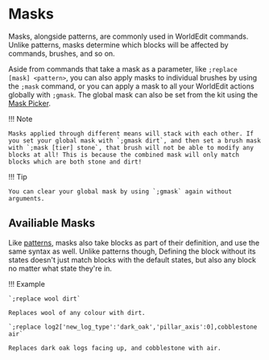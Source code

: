 # Masks

Masks, alongside patterns, are commonly used in WorldEdit commands. Unlike patterns, masks determine which blocks will be affected by commands, brushes, and so on.

Aside from commands that take a mask as a parameter, like `;replace [mask] <pattern>`, you can also apply masks to individual brushes by using the `;mask` command, or you can apply a mask to all your WorldEdit actions globally with `;gmask`. The global mask can also be set from the kit using the [Mask Picker](../../kit.md#mask_picker).

!!! Note

    Masks applied through different means will stack with each other. If you set your global mask with `;gmask dirt`, and then set a brush mask with `;mask [tier] stone`, that brush will not be able to modify any blocks at all! This is because the combined mask will only match blocks which are both stone and dirt!

!!! Tip

    You can clear your global mask by using `;gmask` again without arguments.

## Availiable Masks

Like [patterns](patterns.md), masks also take blocks as part of their definition, and use the same syntax as well. Unlike patterns though, Defining the block without its states doesn't just match blocks with the default states, but also any block no matter what state they're in.

!!! Example

    `;replace wool dirt`
    
    Replaces wool of any colour with dirt.
    
    `;replace log2['new_log_type':'dark_oak','pillar_axis':0],cobblestone air`
    
    Replaces dark oak logs facing up, and cobblestone with air.
